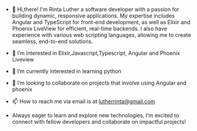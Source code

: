 - 👋 Hi,there! I'm Rinta Luther a software developer with a passion for building dynamic, responsive applications. My expertise includes Angular and TypeScript for front-end development, as well as Elixir and Phoenix LiveView for efficient, real-time backends. I also have experience with various web scripting languages, allowing me to create seamless, end-to-end solutions.
  
- 👀 I’m interested in Elixir,Javascript,Typescript, Angular and Phoenix Liveview
- 🌱 I’m currently interested in learning python 
- 💞️ I’m looking to collaborate on projects that involve using Angular and phoenix
- 📫 How to reach me via email is at lutherrinta@gmail.com

- Always eager to learn and explore new technologies, I’m excited to connect with fellow developers and collaborate on impactful projects!

<!---
Rintalue/Rintalue is a ✨ special ✨ repository because its `README.md` (this file) appears on your GitHub profile.
You can click the Preview link to take a look at your changes.
--->
